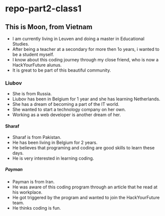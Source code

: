 # repo-part2-class1

## This is Moon, from Vietnam
* I am currently living in Leuven and doing a master in Educational Studies.
* After being a teacher at a secondary for more then 1o years, i wanted to be a student myself.
* I know about this coding journey through my close friend, who is now a HackYourFuture alunus.
* It is great to be part of this beautiful community.

### Liubov
* She is from Russia.
* Liubov has been in Belgium for 1 year and she has learning Netherlands.
* She has a dream of becoming a part of the IT world.
* She wanted to start a technology company on her own.
* Working as a web developer is another dream of her.

#### Sharaf
* Sharaf is from Pakistan.
* He has been living in Belgium for 2 years.
* He believes that programing and coding are good skills to learn these days.
* He is very interested in learning coding.

##### Payman
* Payman is from Iran.
* He was aware of this coding program through an article that he read at his workplace.
* He got triggered by the program and wanted to join the HackYourFuture team.
* He thinks coding is fun.

